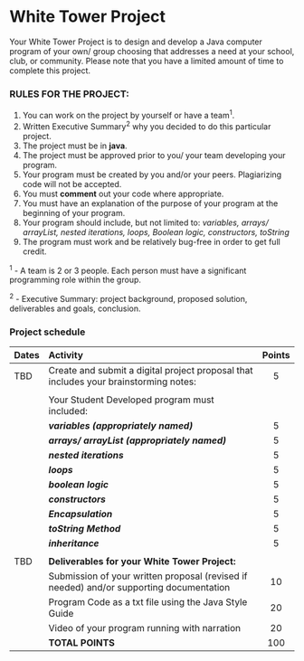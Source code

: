 # White Tower Project
  
Your White Tower Project is to design and develop a Java computer program of your own/ group choosing that addresses a need at your school, club, or community.   Please note that you have a limited amount of time to complete this project. 

### RULES FOR THE PROJECT:
1) You can work on the project by yourself or have a team<sup>1</sup>.
2) Written Executive Summary<sup>2</sup> why you decided to do this particular project.  
3) The project must be in **java**.
4) The project must be approved prior to you/ your team developing your program.
5) Your program must be created by you and/or your peers.  Plagiarizing code will not be accepted.
6) You must **comment** out your code where appropriate.
7) You must have an explanation of the purpose of your program at the beginning of your program.
8) Your program should include, but not limited to: *variables, arrays/ arrayList, nested iterations, loops, Boolean logic, constructors, toString*
9) The program must work and be relatively bug-free in order to get full credit.

 
<sup>1</sup> - A team is 2 or 3 people.  Each person must have a significant programming role within the group.

<sup>2</sup> - Executive Summary: project background, proposed solution, deliverables and goals, conclusion.


### Project schedule
| Dates | Activity | Points |
| :--- | :--- | :---: |
| TBD | Create and submit a digital project proposal that includes your brainstorming notes: | 5 |
|    |
|  |Your Student Developed program must included: |   |
|  | ***variables (appropriately named)*** | 5 |
|  | ***arrays/ arrayList (appropriately named)*** | 5 |
|  | ***nested iterations*** | 5 |
|  | ***loops*** | 5 |
|  | ***boolean logic*** | 5 |
|  | ***constructors*** | 5 |
|  | ***Encapsulation*** | 5 |
|  | ***toString Method*** | 5 |
|  | ***inheritance*** | 5 |
|    |
| TBD | **Deliverables for your White Tower Project:** |  |
|  | Submission of your written proposal (revised if needed) and/or supporting documentation | 10 |
|  | Program Code as a txt file using the Java Style Guide  | 20 |
|  | Video of your program running with narration | 20 |
|  | **TOTAL POINTS** | 100 |
